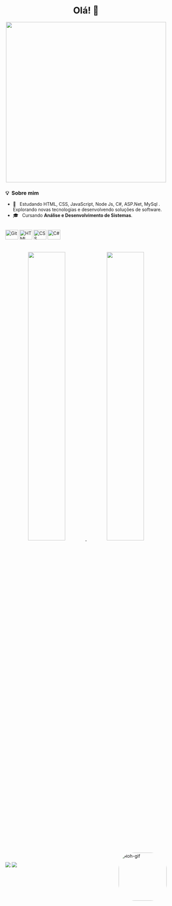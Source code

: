 <div align="center">
  <h1> Olá! 👋 </h1>
 </div>
 
<div align="center">
<img src="https://blog.mentores.com.br/wp-content/uploads/2020/02/giphy_tech.gif" width="500px" />
</div>

<h3> 💡 &nbsp;Sobre mim </h3>

- :pushpin: &nbsp; Estudando HTML, CSS, JavaScript, Node Js, C#, ASP.Net, MySql . Explorando novas tecnologias e desenvolvendo soluções de software.
- 🎓 &nbsp; Cursando **Análise e Desenvolvimento de Sistemas**.

<div style="display: inline_block"><br>
  <img align="center" alt="Git" height="30" width="40" src="https://cdn.jsdelivr.net/gh/devicons/devicon/icons/git/git-original.svg" />
  <img align="center" alt="HTML" height="30" width="40" src="https://cdn.jsdelivr.net/gh/devicons/devicon/icons/html5/html5-original.svg" />
  <img align="center" alt="CSS" height="30" width="40" src="https://cdn.jsdelivr.net/gh/devicons/devicon/icons/css3/css3-original.svg" />                                                   
  <img align="center" alt="C#" height="30" width="40"src="https://cdn.jsdelivr.net/gh/devicons/devicon/icons/csharp/csharp-original.svg" />
  

 #



  
  
<div align="center">
  <a href="https://github.com/robertagdf">
  <img height="48%" src="https://github-readme-stats.vercel.app/api?username=robertagdf&show_icons=true&theme=cobalt&include_all_commits=true&count_private=true"/>
  <img width="48%" src="https://github-readme-stats.vercel.app/api/top-langs/?username=robertagdf&layout=compact&langs_count=7&theme=cobalt"/>
</div>
  
 
  <img align="right" alt="Roh-gif" height="150" style="border-radius:50px;" src="https://i.pinimg.com/originals/7e/9b/8e/7e9b8e16c71f18f7df2031fe3b71429a.gif">
</div>
  
##
  
  <div> 
  <a href = "mailto:roberta.freitas90281@gmail.com"><img src="https://img.shields.io/badge/-Gmail-%23333?style=for-the-badge&logo=gmail&logoColor=white" target="_blank"></a>
  <a href="https://www.linkedin.com/mwlite/in/robertagdf" target="_blank"><img src="https://img.shields.io/badge/-LinkedIn-%230077B5?style=for-the-badge&logo=linkedin&logoColor=white" target="_blank"></a> 
 
 
    
   
</div>
    
  

